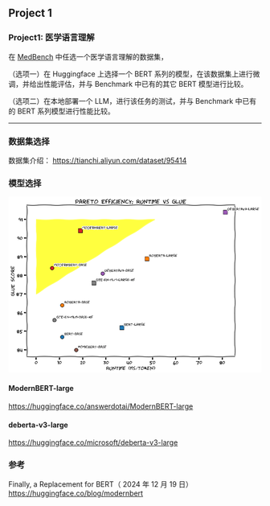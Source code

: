 
## **Project 1**

### **Project1: 医学语言理解**

在 [MedBench](https://medbench.opencompass.org.cn/docs) 中任选一个医学语言理解的数据集，

（选项一）在 Huggingface 上选择一个 BERT 系列的模型，在该数据集上进行微调，并给出性能评估，并与 Benchmark 中已有的其它 BERT 模型进行比较。

（选项二）在本地部署一个 LLM，进行该任务的测试，并与 Benchmark 中已有的 BERT 系列模型进行性能比较。

---
### 数据集选择
数据集介绍：
https://tianchi.aliyun.com/dataset/95414



### 模型选择
![berts](./image/modernbert_pareto_curve.png)

#### ModernBERT-large<br>
https://huggingface.co/answerdotai/ModernBERT-large<br>
#### deberta-v3-large<br>
https://huggingface.co/microsoft/deberta-v3-large<br>

### 参考
Finally, a Replacement for BERT（ 2024 年 12 月 19 日）
https://huggingface.co/blog/modernbert


